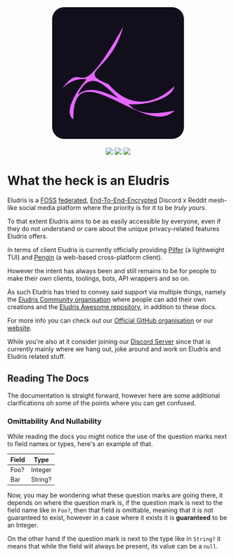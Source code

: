 <div align="center">
  <img width="300em" src="https://github.com/eludris/.github/blob/main/assets/das_ding.png?raw=true" />
  <br>
  <br>
  <a href="https://discord.gg/vV6v2DhWQB"><img src="https://shields.io/discord/980412957060137001?style=for-the-badge&logo=discord&labelColor=363934&label=Discord%20Server&color=363934" /></a>
  <a href="https://reddit.com/r/eludris"><img src="https://img.shields.io/static/v1?&label=%20&style=for-the-badge&message=Reddit&logo=reddit&logoColor=ff5700&color=121212&labelColor=121212" /></a>
  <a href="https://twitter.com/eludris"><img src="https://img.shields.io/static/v1?&label=%20&style=for-the-badge&message=Twitter&logo=twitter&color=15202b&labelColor=15202b" /></a>
</div>

# What the heck is an Eludris

Eludris is a [FOSS](https://en.wikipedia.org/wiki/Free_and_open-source_software)
[federated](<https://en.wikipedia.org/wiki/Federation_(information_technology)>),
[End-To-End-Encrypted](https://en.wikipedia.org/wiki/End-to-end_encryption) Discord
x Reddit mesh-like social media platform where the priority is for it to be _truly
yours_.

To that extent Eludris aims to be as easily accessible by everyone, even if they
do not understand or care about the unique privacy-related features Eludris offers.

In terms of client Eludris is currently officially providing [Pilfer](https://github.com/eludris/pilfer)
(a lightweight TUI) and [Pengin](https://github.com/eludris/pengin) (a web-based cross-platform client).

However the intent has always been and still remains to be for people to make their
own clients, toolings, bots, API wrappers and so on.

As such Eludris has tried to convey said support via multiple things, namely the
[Eludris Community organisation](https://github.com/eludris-community) where people
can add their own creations and the [Eludris Awesome repository](https://github.com/eludris/awesome),
in addition to these docs.

For more info you can check out our [Official GitHub organisation](htt[s://github.com/eludris)
or our [website](https://eludris.pages.dev).

While you're also at it consider joining our [Discord Server](https://discord.gg/amMHHjzwb9)
since that is currently mainly where we hang out, joke around and work on Eludris
and Eludris related stuff.

## Reading The Docs

The documentation is straight forward, however here are some additional clarifications
oh some of the points where you can get confused.

### Omittability And Nullability

While reading the docs you might notice the use of the question marks next to field
names or types, here's an example of that.

| Field | Type    |
| ----- | ------- |
| Foo?  | Integer |
| Bar   | String? |

Now, you may be wondering what these question marks are going there, it depends
on where the question mark is, if the question mark is next to the field name like
in `Foo?`, then that field is omittable, meaning that it is not guaranteed to exist,
however in a case where it exists it is **guaranteed** to be an Integer.

On the other hand if the question mark is next to the type like in `String?` it means
that while the field will always be present, its value can be a `null`.
